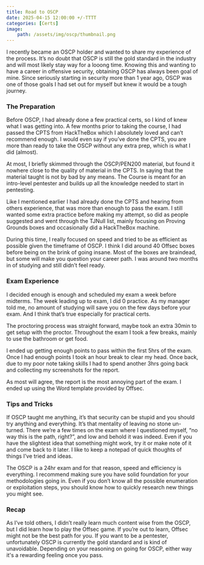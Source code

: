 ```yaml
---
title: Road to OSCP
date: 2025-04-15 12:00:00 +/-TTTT
categories: [Certs]
image:
    path: /assets/img/oscp/thumbnail.png
---
```



I recently became an OSCP holder and wanted to share my experience of the process. It’s no doubt that OSCP is still the gold standard in the industry and will most likely stay way for a looong time. Knowing this and wanting to have a career in offensive security, obtaining OSCP has always been goal of mine. Since seriously starting in security more than 1 year ago, OSCP was one of those goals I had set out for myself but knew it would be a tough journey.

### The Preparation
Before OSCP, I had already done a few practical certs, so I kind of knew what I was getting into. A few months prior to taking the course, I had passed the CPTS from HackTheBox which I absolutely loved and can’t recommend enough. I would even say if you’ve done the CPTS, you are more than ready to take the OSCP without any extra prep, which is what I did (almost).

At most, I briefly skimmed through the OSCP/PEN200 material, but found it nowhere close to the quality of material in the CPTS. In saying that the material taught is not by bad by any means. The Course is meant for an intro-level pentester and builds up all the knowledge needed to start in pentesting.

Like I mentioned earlier I had already done the CPTS and hearing from others experience, that was more than enough to pass the exam. I still wanted some extra practice before making my attempt, so did as people suggested and went through the TJNull list, mainly focusing on Proving Grounds boxes and occasionally did a HackTheBox machine.

During this time, I really focused on speed and tried to be as efficient as possible given the timeframe of OSCP. I think I did around 40 Offsec boxes before being on the brink of going insane. Most of the boxes are braindead, but some will make you question your career path. I was around two months in of studying and still didn’t feel ready.


### Exam Experience
I decided enough is enough and scheduled my exam a week before midterms. The week leading up to exam, I did 0 practice. As my manager told me, no amount of studying will save you on the few days before your exam. And I think that’s true especially for practical certs.

The proctoring process was straight forward, maybe took an extra 30min to get setup with the proctor. Throughout the exam I took a few breaks, mainly to use the bathroom or get food.

I ended up getting enough points to pass within the first 5hrs of the exam. Once I had enough points I took an hour break to clear my head. Once back, due to my poor note taking skills I had to spend another 3hrs going back and collecting my screenshots for the report.

As most will agree, the report is the most annoying part of the exam. I ended up using the Word template provided by Offsec.


### Tips and Tricks
If OSCP taught me anything, it’s that security can be stupid and you should try anything and everything. It’s that mentality of leaving no stone un-turned. There we’re a few times on the exam where I questioned myself, “no way this is the path, right?”, and low and behold it was indeed. Even if you have the slightest idea that something might work, try it or make note of it and come back to it later. I like to keep a notepad of quick thoughts of things I’ve tried and ideas.

The OSCP is a 24hr exam and for that reason, speed and efficiency is everything. I recommend making sure you have solid foundation for your methodologies going in. Even if you don’t know all the possible enumeration or exploitation steps, you should know how to quickly research new things you might see.

### Recap
As I’ve told others, I didn’t really learn much content wise from the OSCP, but I did learn how to play the Offsec game. If you’re out to learn, Offsec might not be the best path for you. If you want to be a pentester, unfortunately OSCP is currently the gold standard and is kind of unavoidable. Depending on your reasoning on going for OSCP, either way it's a rewarding feeling once you pass.
